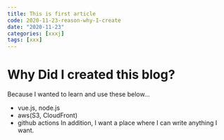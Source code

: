 ```yaml
---
title: This is first article
code: 2020-11-23-reason-why-I-create
date: "2020-11-23"
categories: [xxxj]
tags: [xxx]
---
```

# Why Did I created this blog?
Because I wanted to learn and use these below...
- vue.js, node.js
- aws(S3, CloudFront)
- github actions
In addition, I want a place where I can write anything I want.
